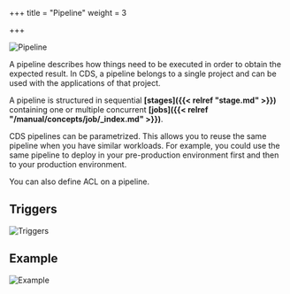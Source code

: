 +++
title = "Pipeline"
weight = 3

+++

![Pipeline](/images/concepts_pipeline.png)

A pipeline describes how things need to be executed in order to obtain the expected result. In CDS, a pipeline belongs to a single project and can be used with the applications of that project.

A pipeline is structured in sequential **[stages]({{< relref "stage.md" >}})** containing one or multiple concurrent **[jobs]({{< relref "/manual/concepts/job/_index.md" >}})**.

CDS pipelines can be parametrized. This allows you to reuse the same pipeline when you have similar workloads. For example, you could use the same pipeline to deploy in your pre-production environment first and then to your production environment.

You can also define ACL on a pipeline.

## Triggers

![Triggers](/images/concepts_pipeline_trigger.png)

## Example

![Example](/images/concepts_pipeline_example.png)
